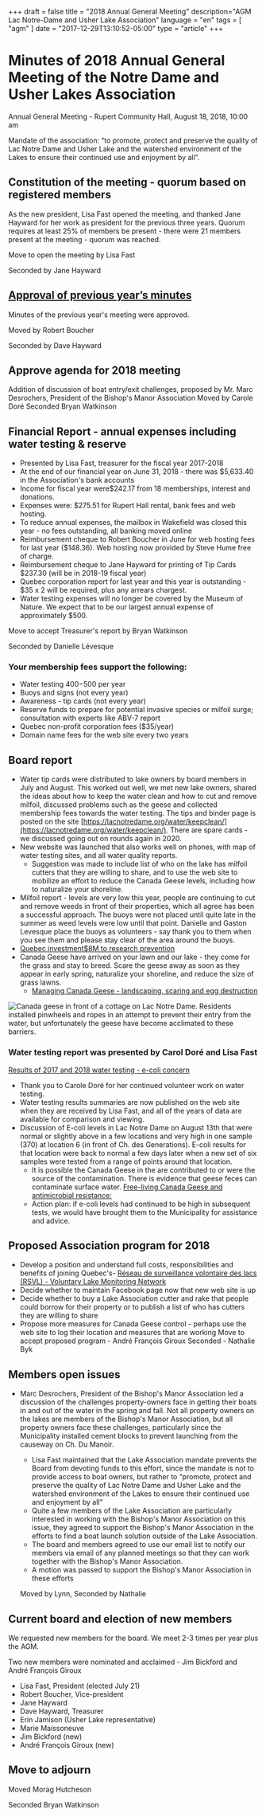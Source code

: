 +++
draft = false
title = "2018 Annual General Meeting"
description="AGM Lac Notre-Dame and Usher Lake Association"
language = "en"
tags = [
    "agm"
]
date = "2017-12-29T13:10:52-05:00"
type = "article"
+++
<!-- markdownlint-disable MD033 MD041 MD002 MD026-->

# Minutes of 2018 Annual General Meeting of the Notre Dame and Usher Lakes Association

Annual General Meeting - Rupert Community Hall, August 18, 2018, 10:00 am

Mandate of the association:
“to promote, protect and preserve the quality of Lac Notre Dame and Usher Lake and the watershed environment of the Lakes to ensure their continued use and enjoyment by all”.

## Constitution of the meeting - quorum based on registered members

As the new president, Lisa Fast opened the meeting, and thanked Jane Hayward for her work as president for the previous three years.  Quorum requires at least 25% of members be present - there were 21 members present at the meeting - quorum was reached.  

Move to open the meeting by Lisa Fast

Seconded by Jane Hayward

## [Approval of previous year’s minutes](https://lacnotredame.org/assets/docs/minutes/AGM_Minutes_2017.pdf)

Minutes of the previous year's meeting were approved. 

Moved by Robert Boucher 

Seconded by Dave Hayward

## Approve agenda for 2018 meeting
Addition of discussion of boat entry/exit challenges, proposed by Mr. Marc Desrochers, President of the Bishop's Manor Association
Moved by Carole Doré 
Seconded Bryan Watkinson

## Financial Report  - annual expenses including water testing & reserve

* Presented by Lisa Fast, treasurer for the fiscal year 2017-2018
* At the end of our financial year on June 31, 2018 - there was $5,633.40 in the Association's bank accounts
* Income for fiscal year were$242.17 from 18 memberships, interest and donations.
* Expenses were: $275.51 for Rupert Hall rental, bank fees and web hosting.
* To reduce annual expenses, the mailbox in Wakefield was closed this year - no fees outstanding, all banking moved online
* Reimbursement cheque to Robert Boucher in June for web hosting fees for last year ($148.36). Web hosting now provided by Steve Hume free of charge.
* Reimbursement cheque to Jane Hayward for printing of Tip Cards $237.30 (will be in 2018-19 fiscal year)
* Quebec corporation report for last year and this year is outstanding - $35 x 2 will be required, plus any arrears chargest. 
* Water testing expenses will no longer be covered by the Museum of Nature. We expect that to be our largest annual expense of approximately $500.

Move to accept Treasurer's report by Bryan Watkinson

Seconded by Danielle Lévesque

### Your membership fees support the following:

* Water testing $400-$500 per year
* Buoys and signs (not every year)
* Awareness - tip cards  (not every year)
* Reserve funds to prepare for potential invasive species or milfoil surge; consultation with experts like ABV-7 report
* Quebec non-profit corporation fees ($35/year)
* Domain name fees for the web site every two years

## Board report

* Water tip cards were distributed to lake owners by board members in July and August. This worked out well, we met new lake owners, shared the ideas about how to keep the water clean and how to cut and remove milfoil,  discussed problems such as the geese and collected membership fees towards the water testing.   The tips and binder page is posted on the site [https://lacnotredame.org/water/keepclean/](https://lacnotredame.org/water/keepclean/). There are spare cards - we discussed going out on rounds again in 2020.  
* New website was launched that also works well on phones, with map of water testing sites, and all water quality reports. 
  * Suggestion was made to include list of who on the lake has milfoil cutters that they are willing to share, and to use the web site to mobilize an effort to reduce the Canada Geese levels, including how to naturalize your shoreline.  
* Milfoil report - levels are very low this year, people are continuing to cut and remove weeds in front of their properties, which all agree has been a successful approach. The buoys were not placed until quite late in the summer as weed levels were low until that point. Danielle and Gaston Levesque place the buoys as volunteers - say thank you to them when you see them and please stay clear of the area around the buoys.
* [Quebec investment$8M to research prevention](https://www.cbc.ca/news/canada/montreal/zombie-plant-quebec-investment-1.4751909)
* Canada Geese have arrived on your lawn and our lake - they come for the grass and stay to breed. Scare the geese away as soon as they appear in early spring, naturalize your shoreline, and reduce the size of grass lawns. 
  * [Managing Canada Geese - landscaping, scaring and egg destruction](https://www.canada.ca/en/environment-climate-change/services/migratory-bird-conservation/publications/handbook-managing-cackling-geese-southern/chapter-3.html#_toc070102)

<img src="/assets/img/geese.jpg" class="img-fluid py-3" alt="Canada geese in front of a cottage on Lac Notre Dame. Residents installed pinwheels and ropes in an attempt to prevent their entry from the water, but unfortunately the geese have become acclimated to these barriers." />

### Water testing report was presented by Carol Doré and Lisa Fast

[Results of 2017 and 2018 water testing - e-coli concern](https://lacnotredame.org/water/qualityreports/)
* Thank you to Carole Doré for her continued volunteer work on water testing.
* Water testing results summaries are now published on the web site when they are received by Lisa Fast, and all of the years of data are available for comparison and viewing.  
* Discussion of E-coli levels in Lac Notre Dame on August 13th that were normal or slightly above in a few locations and very high in one sample (370) at location 6 (in front of Ch. des Generations). E-coli results for that location were back to normal a few days later when a new set of six samples were tested from a range of points around that location. 
  * It is possible the Canada Geese in the are contributed to or were the source of the contamination. There is evidence that geese feces can contaminate surface water. [Free-living Canada Geese and antimicrobial resistance: ](https://wwwnc.cdc.gov/eid/article/11/6/04-0717_article)
  * Action plan: if e-coli levels had continued to be high in subsequent tests, we would have brought them to the Municipality for assistance and advice.  


## Proposed Association program for 2018

* Develop a position and understand full costs, responsibilities and benefits of joining Quebec's- [Réseau de surveillance volontaire des lacs (RSVL) - Voluntary Lake Monitoring Network](http://www.mddelcc.gouv.qc.ca/eau/rsvl/index.htm)
* Decide whether to maintain Facebook page now that new web site is up
* Decide whether to buy a Lake Association cutter and rake that people could borrow for their property or to publish a list of who has cutters they are willing to share
* Propose more measures for Canada Geese control - perhaps use the web site to log their location and measures that are working
Move to accept proposed program - André François Giroux
Seconded - Nathalie Byk

## Members open issues

* Marc Desrochers, President of the Bishop's Manor Association led a discussion of the challenges property-owners face in getting their boats in and out of the water in the spring and fall. Not all property owners on the lakes are members of the Bishop's Manor Association, but all property owners face these challenges, particularly since the Municipality installed cement blocks to prevent launching from the causeway on Ch. Du Manoir.  
  * Lisa Fast maintained that the Lake Association mandate prevents the Board from devoting funds to this effort, since the mandate is not to provide access to boat owners, but rather to “promote, protect and preserve the quality of Lac Notre Dame and Usher Lake and the watershed environment of the Lakes to ensure their continued use and enjoyment by all" 
  * Quite a few members of the Lake Association are particularly interested in working with the Bishop's Manor Association on this issue, they agreed to support the Bishop's Manor Association in the efforts to find a boat launch solution outside of the Lake Association.
  * The board and members agreed to use our email list to notify our members via email of any planned meetings so that they can work together with the Bishop's Manor Association.
  * A motion was passed to support the Bishop's Manor Association in these efforts
  
  Moved by Lynn, Seconded by Nathalie
  

## Current board and election of new members

We requested new members for the board. We meet 2-3 times per year plus the AGM. 

Two new members were nominated and acclaimed - Jim Bickford and André François Giroux 

* Lisa Fast, President (elected July 21)
* Robert Boucher, Vice-president
* Jane Hayward
* Dave Hayward, Treasurer
* Erin Jamison (Usher Lake representative)
* Marie Maissoneuve
* Jim Bickford (new)
* André François Giroux (new)

## Move to adjourn

Moved Morag Hutcheson

Seconded Bryan Watkinson
